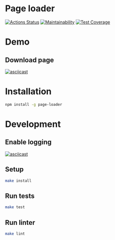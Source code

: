 #  Page loader

[![Actions Status](https://github.com/alex-popov-tech/backend-project-lvl3/workflows/CI/badge.svg)](https://github.com/alex-popov-tech/backend-project-lvl3/actions)
[![Maintainability](https://api.codeclimate.com/v1/badges/e80544abda5ef636d6f3/maintainability)](https://codeclimate.com/github/alex-popov-tech/backend-project-lvl3/maintainability)
[![Test Coverage](https://api.codeclimate.com/v1/badges/e80544abda5ef636d6f3/test_coverage)](https://codeclimate.com/github/alex-popov-tech/backend-project-lvl3/test_coverage)

# Demo

## Download page

[![asciicast](https://asciinema.org/a/gwTmYEE1clEOYlZsDvBxoH8Xl.svg)](https://asciinema.org/a/gwTmYEE1clEOYlZsDvBxoH8Xl)

# Installation

```sh
npm install -g page-loader
```

# Development

## Enable logging

[![asciicast](https://asciinema.org/a/Qwjy24h0k2qFQK4KqO5JPECqd.svg)](https://asciinema.org/a/Qwjy24h0k2qFQK4KqO5JPECqd)

## Setup

```sh
make install
```

## Run tests

```sh
make test
```

## Run linter

```sh
make lint
```
